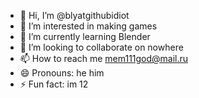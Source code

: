 - 👋 Hi, I’m @blyatgithubidiot
- 👀 I’m interested in making games
- 🌱 I’m currently learning Blender
- 💞️ I’m looking to collaborate on nowhere
- 📫 How to reach me mem111god@mail.ru
- 😄 Pronouns: he him
- ⚡ Fun fact: im 12

<!---
blyatgithubidiot/blyatgithubidiot is a ✨ special ✨ repository because its `README.md` (this file) appears on your GitHub profile.
You can click the Preview link to take a look at your changes.
--->
